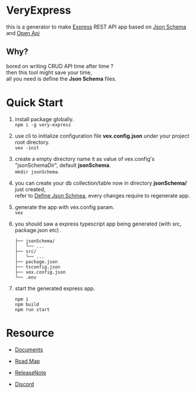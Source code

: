 # VeryExpress
this is a generator to make [Express](https://github.com/expressjs/express) REST API app based on [Json Schema](https://github.com/json-schema-org) and [Open Api](https://github.com/OAI) 
  
  
## Why?
bored on writing CRUD API time after time ?  
then this tool might save your time,  
all you need is define the **Json Schema** files.  
  
  
# Quick Start
1. install package globally.  
    ```npm i -g very-express```  
      
3. use cli to initialize configuration file **vex.config.json** under your project root directory.  
    `vex -init`  
      
2. create a empty directory name it as value of vex.config's "jsonSchemaDir", default **jsonSchema**.  
    `mkdir jsonSchema`.  
   
4. you can create your db collection/table now in directory **jsonSchema/** just created,  
    refer to [Define Json Schmea](./docs/vexJsonSchema.md),
    every changes require to regenerate app.
   
6. generate the app with vex.config param.  
    `vex`  
      
7. you should saw a express typescript app being generated (with src, package.json etc) .  
    ```
    ├── jsonSchema/  
    │   └── ...
    ├── src/ 
    │   └── ...
    ├── package.json  
    ├── tsconfig.json  
    ├── vex.config.json  
    └── .env  
    ```  
      
8. start the generated express app.  
    ```
    npm i  
    npm build    
    npm run start
    ```


# Resource
- [Documents](./docs/)
- [Road Map](./docs/roadMap/)
- [ReleaseNote](./docs/releaseNote)

- [Discord](https://discord.gg/PZGMzDp7)
